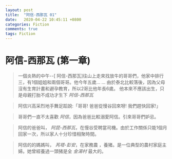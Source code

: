 ```yaml
---
layout: post
title:  "阿信-西那瓦 01"
date:   2020-04-22 10:45:11 +0800
categories: Fiction
comments: true
tags: Fiction 
---
```


# 阿信-西那瓦  (第一章)

>一個炎熱的中午--[ 阿信-西那瓦]往山上走來找放牛的哥哥們，他家中排行三，有1個姐姐和兩個哥哥。他今年五歲… … 
由於泰北比較落後，因為父母沒有生育計畫和避孕教育，所以2哥比他年長6歲。
他本來不應該出生，只是母親打胎不成功才生下 *阿信-西那瓦*
    
>阿信兴高采烈地手舞足蹈說:「哥哥!  爸爸從慢谷回來呀!  我們趕快回家!」

>哥哥們一直不太喜歡 *阿信*，因為爸爸比較溺愛阿信。引來哥哥們妒忌。

>阿信的爸爸叫，	*阿昆-西那瓦*，在慢谷受聘當司機。由於工作關係只能1個月回家一次，所以家人十分珍惜相聚時間。

>阿信的的媽媽叫， *芮塔-彭安*，在家務農 ，養猪。是一位典型的農村家庭主婦。她曾經養過一頭猪是全  *金湯村* 最大的。

